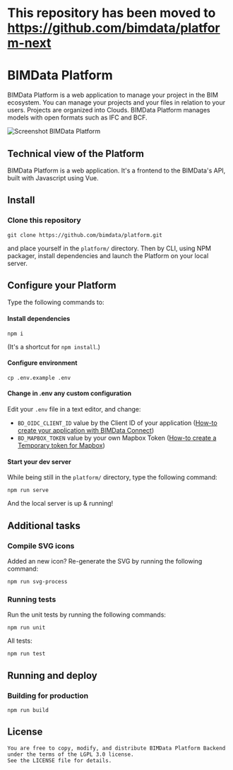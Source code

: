 # This repository has been moved to https://github.com/bimdata/platform-next


# BIMData Platform

BIMData Platform is a web application to manage your project in the BIM ecosystem. You can manage your projects and your files in relation to your users.
Projects are organized into Clouds. BIMData Platform manages models with open formats such as IFC and BCF.

![Screenshot BIMData Platform](screenshot-platform.svg "Screenshot BIMData Platform")

## Technical view of the Platform

️️BIMData Platform is a web application. It's a frontend to the BIMData's API, built with Javascript using Vue.

## Install

### Clone this repository

```
git clone https://github.com/bimdata/platform.git
```

and place yourself in the `platform/` directory.
Then by CLI, using NPM packager, install dependencies and launch the Platform on your local server.

## Configure your Platform

Type the following commands to:

#### Install dependencies

```
npm i
```

(It's a shortcut for `npm install`.)

#### Configure environment

```
cp .env.example .env
```

#### Change in .env any custom configuration

Edit your `.env` file in a text editor, and change:

- `BD_OIDC_CLIENT_ID` value by the Client ID of your application ([How-to create your application with BIMData Connect](https://developers.bimdata.io/api/introduction/quick_start.html#create-an-application))
- `BD_MAPBOX_TOKEN` value by your own Mapbox Token ([How-to create a Temporary token for Mapbox](https://docs.mapbox.com/help/tutorials/get-started-tokens-api/#creating-temporary-tokens))

#### Start your dev server

While being still in the `platform/` directory, type the following command:

```
npm run serve
```

And the local server is up & running!

## Additional tasks

### Compile SVG icons

Added an new icon?
Re-generate the SVG by running the following command:

```
npm run svg-process
```

### Running tests

Run the unit tests by running the following commands:

```
npm run unit
```

All tests:

```
npm run test
```

## Running and deploy

### Building for production

```
npm run build
```

## License

    You are free to copy, modify, and distribute BIMData Platform Backend under the terms of the LGPL 3.0 license.
    See the LICENSE file for details.
